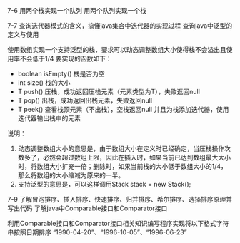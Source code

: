 7-6
用两个栈实现一个队列
用两个队列实现一个栈

7-7
查询迭代器模式的含义，搞懂java集合中迭代器的实现过程
查询java中泛型的定义与使用

使用数组实现一个支持泛型的栈，要求可以动态调整数组大小使得栈不会溢出且使用率不会低于1/4
要实现的函数如下：
* boolean isEmpty() 	栈是否为空
* int size() 			栈的大小
* T push() 			压栈，成功返回压栈元素（元素类型为T），失败返回null
* T pop() 			出栈，成功返回出栈元素，失败返回null
* T peek() 			查看栈顶元素（不出栈），空栈返回null
并且为栈添加迭代器，使用迭代器输出栈中的元素

说明：
1. 动态调整数组大小的意思是，由于数组大小在定义时已经确定，当压栈操作次数多了，必然会超过数组上限，因此在插入时，如果当前已达到数组最大大小时，将数组大小扩充一倍；删除时，如果当前栈的大小低于数组大小的1/4，那么将数组的大小缩减为原来的一半。
2. 支持泛型的意思是，可以这样调用Stack<String> stack = new Stack();


7-9
了解冒泡排序、插入排序、快速排序、归并排序、希尔排序、选择排序原理并写出代码
了解java中Comparable接口和Comparator接口

利用Comparable接口和Comparator接口相关知识编写程序实现将以下格式字符串按照日期排序
“1990-04-20”、“1996-10-05”、“1996-06-23”
